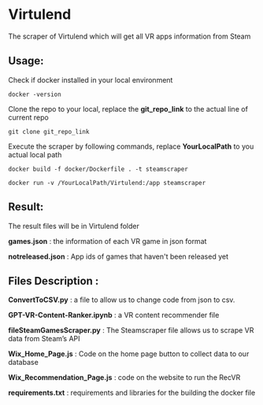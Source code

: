 # Virtulend
The scraper of Virtulend which will get all VR apps information from Steam

## Usage:
 Check if docker installed in your local environment

`docker -version`

Clone the repo to your local, replace the **git_repo_link** to the actual line of current repo


`git clone git_repo_link`


Execute the scraper by following commands, replace **YourLocalPath** to you actual local path

`docker build -f docker/Dockerfile . -t steamscraper`

`docker run -v /YourLocalPath/Virtulend:/app steamscraper`
## Result:
The result files will be in Virtulend folder

 **games.json** : the information of each VR game in json format

 **notreleased.json** : App ids of games that haven't been released yet

 ## Files Description : 
 
 **ConvertToCSV.py** : a file to allow us to change code from json to csv.
 
 **GPT-VR-Content-Ranker.ipynb** : a VR content recommender file
 
 **fileSteamGamesScraper.py** : The Steamscraper file allows us to scrape VR data from Steam’s API
 
 **Wix_Home_Page.js** : Code on the home page button to collect data to our database
 
 **Wix_Recommendation_Page.js** : code on the website to run the RecVR
 
 **requirements.txt** : requirements and libraries for the building the docker file
